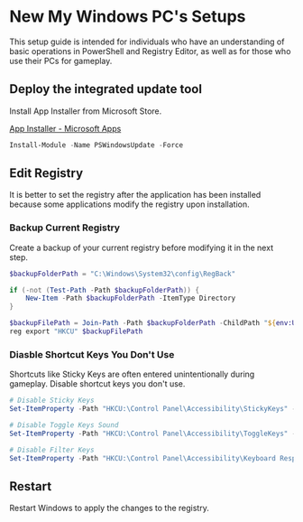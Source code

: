 # New My Windows PC's Setups

This setup guide is intended for individuals who have an understanding of basic operations in PowerShell and Registry Editor, as well as for those who use their PCs for gameplay.

## Deploy the integrated update tool

Install App Installer from Microsoft Store.

[App Installer - Microsoft Apps](https://apps.microsoft.com/detail/9nblggh4nns1)

```ps1
Install-Module -Name PSWindowsUpdate -Force
```

## Edit Registry

It is better to set the registry after the application has been installed because some applications modify the registry upon installation.

### Backup Current Registry

Create a backup of your current registry before modifying it in the next step.

```ps1
$backupFolderPath = "C:\Windows\System32\config\RegBack"

if (-not (Test-Path -Path $backupFolderPath)) {
    New-Item -Path $backupFolderPath -ItemType Directory
}

$backupFilePath = Join-Path -Path $backupFolderPath -ChildPath "${env:USERNAME}-HKCU-$(Get-Date -Format 'yyyyMMddHHmmss').reg"
reg export "HKCU" $backupFilePath
```

### Diasble Shortcut Keys You Don't Use

Shortcuts like Sticky Keys are often entered unintentionally during gameplay. Disable shortcut keys you don't use.

```ps1
# Disable Sticky Keys
Set-ItemProperty -Path "HKCU:\Control Panel\Accessibility\StickyKeys" -Name "Flags" -Value "506"

# Disable Toggle Keys Sound
Set-ItemProperty -Path "HKCU:\Control Panel\Accessibility\ToggleKeys" -Name "Flags" -Value "58"

# Disable Filter Keys
Set-ItemProperty -Path "HKCU:\Control Panel\Accessibility\Keyboard Response" -Name "Flags" -Value "122"
```

## Restart

Restart Windows to apply the changes to the registry.
